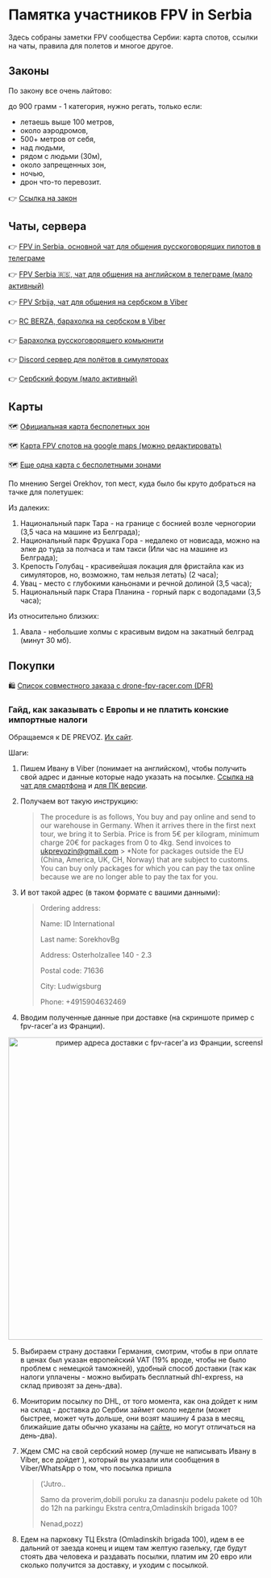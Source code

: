 # Памятка участников FPV in Serbia

Здесь собраны заметки FPV сообщества Сербии: карта спотов, ссылки на чаты, правила для полетов и многое другое.

## Законы

По закону все очень лайтово:

до 900 грамм - 1 категория, нужно регать, только если:

- летаешь выше 100 метров,
- около аэродромов,
- 500+ метров от себя,
- над людьми,
- рядом с людьми (30м),
- около запрещенных зон,
- ночью,
- дрон что-то перевозит.

👉 [Ссылка на закон](https://cad.gov.rs/upload/Bespilotni%20vazduhoplovi/Pravilnik_o_bespilotnim_vazduhoplovima_Sl_glasnik_RS_broj_108-15-nova-eng.pdf)

## Чаты, сервера

👉 [FPV in Serbia, основной чат для общения русскоговорящих пилотов в телеграме](https://forms.gle/cth6sK1sMgeXBMg8A)

👉 [FPV Serbia 🇷🇸, чат для общения на английском в телеграме (мало активный)](https://t.me/fpvserbia)

👉 [FPV Srbija, чат для общения на сербском в Viber](https://invite.viber.com/?g2=AQB9gM56j3yFlEs4e%2F7A94xbBJcwGi7nr5CTWxWHJXALXGFkZTGxQX4rYcpHe5Dz)

👉 [RC BERZA, барахолка на сербском в Viber](https://invite.viber.com/?g2=AQAimw9t307HcUs3whI3srAvqUWrYAAoMDVUc7qpP4%2B4wZbSl%2BdMHDDY5RK8nt3V)

👉 [Барахолка русскоговорящего комьюнити](https://selective-tarragon-f1b.notion.site/FPV-3aaf0c40d79b44f398d7982da1cf2b33?pvs=4)

👉 [Discord сервер для полётов в симуляторах](https://discord.gg/3W55nkAA)

👉 [Сербский форум (мало активный)](https://fpv.rs/)

## Карты

🗺️ [Официальная карта бесполетных зон](https://cad.gov.rs/lat/strana/23311/bespilotni-vazduhoplovi)

🗺️ [Карта FPV спотов на google maps (можно редактировать)](https://maps.app.goo.gl/HJ2VQ9K3NeJfHJ3XA)

🗺️ [Еще одна карта с бесполетными зонами](https://www.bpl.rs/en/approved-flights-map/)

По мнению Sergei Orekhov, топ мест, куда было бы круто добраться на тачке для полетушек:

Из далеких:

1. Национальный парк Тара - на границе с боснией возле черногории (3,5 часа на машине из Белграда);
2. Национальный парк Фрушка Гора - недалеко от новисада, можно на элке до туда за полчаса и там такси (Или час на машине из Белграда);
3. Крепость Голубац - красивейшая локация для фристайла как из симуляторов, но, возможно, там нельзя летать) (2 часа);
4. Увац - место с глубокими каньонами и речной долиной (3,5 часа);
5. Национальный парк Стара Планина - горный парк с водопадами (3,5 часа);

Из относительно близких:

1. Авала - небольшие холмы с красивым видом на закатный белград (минут 30 мб).

## Покупки

🛍️ [Список совместного заказа с drone-fpv-racer.com (DFR)](https://docs.google.com/spreadsheets/d/19KzPUGUyeNiDDC7pDzb1e0e0x0PTzwcWPI2U6mR1TV0/edit?usp=sharing)

### Гайд, как заказывать с Европы и не платить конские импортные налоги

Обращаемся к DE PREVOZ. [Их сайт](https://deprevoz.com/).

Шаги:

1. Пишем Ивану в Viber (понимает на английском), чтобы получить свой адрес и данные которые надо указать на посылке.
   [Ссылка на чат для смартфона](viber://add?number=381645985589) и [для ПК версии](viber://chat?number=+381645985589).

2. Получаем вот такую инструкцию:

   > The procedure is as follows,
   > You buy and pay online and send to our warehouse in Germany.
   > When it arrives there in the first next tour, we bring it to Serbia.
   > Price is from 5€ per kilogram, minimum charge 20€ for packages from 0 to 4kg.
   > Send invoices to ukprevozin@gmail.com > \*Note for packages outside the EU (China, America, UK, CH, Norway) that are subject to customs. You can buy only packages for which you can pay the tax online because we are no longer able to pay the tax for you.

3. И вот такой адрес (в таком формате с вашими данными):

   > Ordering address:
   >
   > Name: ID International
   >
   > Last name: SorekhovBg
   >
   > Address: Osterholzallee 140 - 2.3
   >
   > Postal code: 71636
   >
   > City: Ludwigsburg
   >
   > Phone: +4915904632469

4. Вводим полученные данные при доставке (на скриншоте пример с fpv-racer'а из Франции).

<p align="center">
  <img src="/assets/img/serbija_order_screenshot.jpg" width="600" alt="пример адреса доставки с fpv-racer'а из Франции, screenshot">
</p>

5. Выбираем страну доставки Германия, смотрим, чтобы в при оплате в ценах был указан европейский VAT (19% вроде, чтобы не было проблем с немецкой таможней), удобный способ доставки (так как налоги уплачены - можно выбирать бесплатный dhl-express, на склад привозят за день-два).

6. Мониторим посылку по DHL, от того момента, как она дойдет к ним на склад - доставка до Сербии займет около недели (может быстрее, может чуть дольше, они возят машину 4 раза в месяц, ближайшие даты обычно указаны на [сайте](https://deprevoz.com/datumi-polaska-html), но могут отличаться на день-два).

7. Ждем СМС на свой сербский номер (лучше не написывать Ивану в Viber, все дойдет ), который вы указали или сообщения в Viber/WhatsApp о том, что посылка пришла

   > ('Jutro..
   >
   > Samo da proverim,dobili poruku za danasnju podelu pakete od 10h do 12h na parkingu Ekstra centra,Omladinskih brigada 100?
   >
   > Nenad,pozz)

8. Едем на парковку ТЦ Ekstra (Omladinskih brigada 100), идем в ее дальний от заезда конец и ищем там желтую газельку, где будут стоять два человека и раздавать посылки, платим им 20 евро или сколько получится за доставку, и уходим с посылкой.
